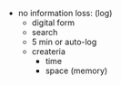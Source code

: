 * no information loss: (log)
    * digital form
    * search
    * 5 min or auto-log
    * createria 
         * time 
         * space (memory)

